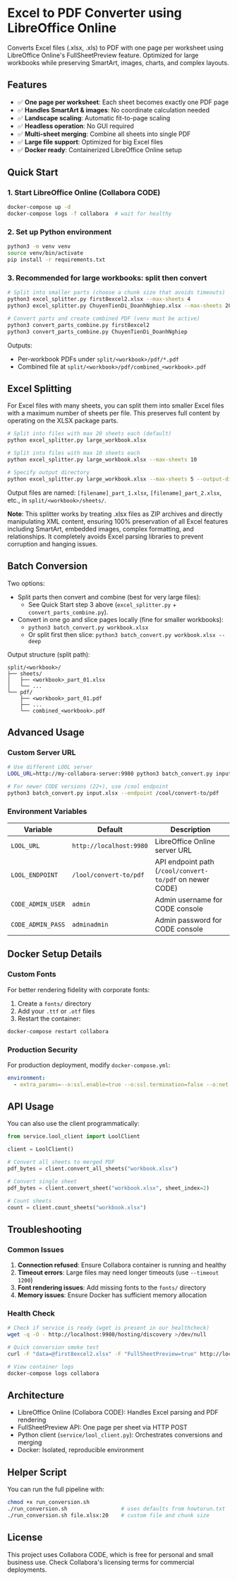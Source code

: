 # Excel to PDF Converter using LibreOffice Online

Converts Excel files (.xlsx, .xls) to PDF with one page per worksheet using LibreOffice Online's FullSheetPreview feature. Optimized for large workbooks while preserving SmartArt, images, charts, and complex layouts.

## Features

- ✅ **One page per worksheet**: Each sheet becomes exactly one PDF page
- ✅ **Handles SmartArt & images**: No coordinate calculation needed
- ✅ **Landscape scaling**: Automatic fit-to-page scaling
- ✅ **Headless operation**: No GUI required
- ✅ **Multi-sheet merging**: Combine all sheets into single PDF
- ✅ **Large file support**: Optimized for big Excel files
- ✅ **Docker ready**: Containerized LibreOffice Online setup

## Quick Start

### 1. Start LibreOffice Online (Collabora CODE)

```bash
docker-compose up -d
docker-compose logs -f collabora  # wait for healthy
```

### 2. Set up Python environment

```bash
python3 -m venv venv
source venv/bin/activate
pip install -r requirements.txt
```

### 3. Recommended for large workbooks: split then convert

```bash
# Split into smaller parts (choose a chunk size that avoids timeouts)
python3 excel_splitter.py first8excel2.xlsx --max-sheets 4
python3 excel_splitter.py ChuyenTienDi_DoanhNghiep.xlsx --max-sheets 20

# Convert parts and create combined PDF (venv must be active)
python3 convert_parts_combine.py first8excel2
python3 convert_parts_combine.py ChuyenTienDi_DoanhNghiep
```

Outputs:
- Per-workbook PDFs under `split/<workbook>/pdf/*.pdf`
- Combined file at `split/<workbook>/pdf/combined_<workbook>.pdf`

## Excel Splitting

For Excel files with many sheets, you can split them into smaller Excel files with a maximum number of sheets per file. This preserves full content by operating on the XLSX package parts.

```bash
# Split into files with max 20 sheets each (default)
python excel_splitter.py large_workbook.xlsx

# Split into files with max 10 sheets each
python excel_splitter.py large_workbook.xlsx --max-sheets 10

# Specify output directory
python excel_splitter.py large_workbook.xlsx --max-sheets 5 --output-dir ./split_files
```

Output files are named: `[filename]_part_1.xlsx`, `[filename]_part_2.xlsx`, etc., in `split/<workbook>/sheets/`.

**Note**: This splitter works by treating .xlsx files as ZIP archives and directly manipulating XML content, ensuring 100% preservation of all Excel features including SmartArt, embedded images, complex formatting, and relationships. It completely avoids Excel parsing libraries to prevent corruption and hanging issues.

## Batch Conversion

Two options:
- Split parts then convert and combine (best for very large files):
  - See Quick Start step 3 above (`excel_splitter.py` + `convert_parts_combine.py`).
- Convert in one go and slice pages locally (fine for smaller workbooks):
  - `python3 batch_convert.py workbook.xlsx`
  - Or split first then slice: `python3 batch_convert.py workbook.xlsx --deep`

Output structure (split path):
```
split/<workbook>/
├── sheets/
│   ├── <workbook>_part_01.xlsx
│   └── ...
└── pdf/
    ├── <workbook>_part_01.pdf
    ├── ...
    └── combined_<workbook>.pdf
```

## Advanced Usage

### Custom Server URL

```bash
# Use different LOOL server
LOOL_URL=http://my-collabora-server:9980 python3 batch_convert.py input.xlsx

# For newer CODE versions (22+), use /cool endpoint
python3 batch_convert.py input.xlsx --endpoint /cool/convert-to/pdf
```

### Environment Variables

| Variable | Default | Description |
|----------|---------|-------------|
| `LOOL_URL` | `http://localhost:9980` | LibreOffice Online server URL |
| `LOOL_ENDPOINT` | `/lool/convert-to/pdf` | API endpoint path (`/cool/convert-to/pdf` on newer CODE) |
| `CODE_ADMIN_USER` | `admin` | Admin username for CODE console |
| `CODE_ADMIN_PASS` | `adminadmin` | Admin password for CODE console |

## Docker Setup Details

### Custom Fonts

For better rendering fidelity with corporate fonts:

1. Create a `fonts/` directory
2. Add your `.ttf` or `.otf` files
3. Restart the container:

```bash
docker-compose restart collabora
```

### Production Security

For production deployment, modify `docker-compose.yml`:

```yaml
environment:
  - extra_params=--o:ssl.enable=true --o:ssl.termination=false --o:net.post_allow.host[0]=192.168.1.0/24 --o:storage.wopi.host[0]=your-domain.com
```

## API Usage

You can also use the client programmatically:

```python
from service.lool_client import LoolClient

client = LoolClient()

# Convert all sheets to merged PDF
pdf_bytes = client.convert_all_sheets("workbook.xlsx")

# Convert single sheet
pdf_bytes = client.convert_sheet("workbook.xlsx", sheet_index=2)

# Count sheets
count = client.count_sheets("workbook.xlsx")
```

## Troubleshooting

### Common Issues

1. **Connection refused**: Ensure Collabora container is running and healthy
2. **Timeout errors**: Large files may need longer timeouts (use `--timeout 1200`)
3. **Font rendering issues**: Add missing fonts to the `fonts/` directory
4. **Memory issues**: Ensure Docker has sufficient memory allocation

### Health Check

```bash
# Check if service is ready (wget is present in our healthcheck)
wget -q -O - http://localhost:9980/hosting/discovery >/dev/null

# Quick conversion smoke test
curl -F "data=@first8excel2.xlsx" -F "FullSheetPreview=true" http://localhost:9980/lool/convert-to/pdf > /tmp/out.pdf

# View container logs
docker-compose logs collabora
```

## Architecture

- LibreOffice Online (Collabora CODE): Handles Excel parsing and PDF rendering
- FullSheetPreview API: One page per sheet via HTTP POST
- Python client (`service/lool_client.py`): Orchestrates conversions and merging
- Docker: Isolated, reproducible environment

## Helper Script

You can run the full pipeline with:

```bash
chmod +x run_conversion.sh
./run_conversion.sh                 # uses defaults from howtorun.txt
./run_conversion.sh file.xlsx:20    # custom file and chunk size
```

## License

This project uses Collabora CODE, which is free for personal and small business use. Check Collabora's licensing terms for commercial deployments.
